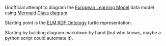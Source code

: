 Unofficial attempt to diagram the [European Learning Model](https://github.com/european-commission-empl/European-Learning-Model) data model using [Mermaid](https://mermaid.js.org/) [Class diagram](https://mermaid.js.org/syntax/classDiagram.html).

Starting point is the [ELM RDF Ontology](https://github.com/european-commission-empl/European-Learning-Model/tree/master/rdf/ontology) turtle representation. 

Starting by building diagram markdown by hand (but who knows, maybe a python script could automate it).